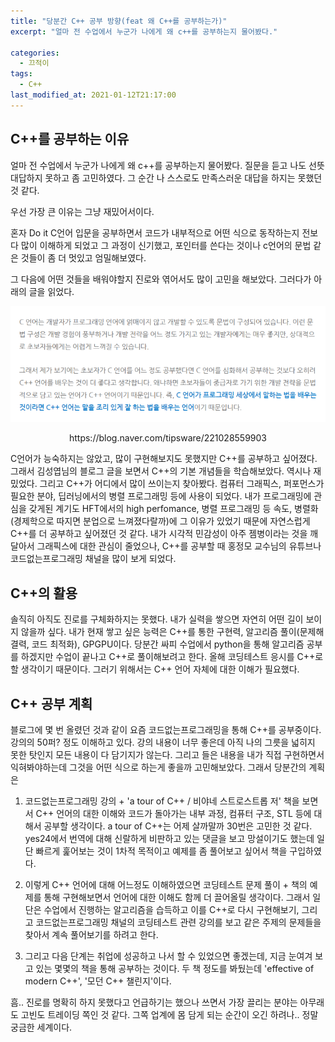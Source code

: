 ```yaml
---
title: "당분간 C++ 공부 방향(feat 왜 C++를 공부하는가)"
excerpt: "얼마 전 수업에서 누군가 나에게 왜 c++를 공부하는지 물어봤다."

categories:
  - 끄적이
tags:
  - C++
last_modified_at: 2021-01-12T21:17:00
---
```


## C++를 공부하는 이유

얼마 전 수업에서 누군가 나에게 왜 c++를 공부하는지 물어봤다. 질문을 듣고 나도 선뜻 대답하지 못하고 좀 고민하였다. 그 순간 나 스스로도 만족스러운 대답을 하지는 못했던 것 같다.

우선 가장 큰 이유는 그냥 재밌어서이다.

혼자 Do it C언어 입문을 공부하면서 코드가 내부적으로 어떤 식으로 동작하는지 전보다 많이 이해하게 되었고 그 과정이 신기했고, 포인터를 쓴다는 것이나 c언어의 문법 같은 것들이 좀 더 멋있고 엄밀해보였다.

그 다음에 어떤 것들을 배워야할지 진로와 엮어서도 많이 고민을 해보았다. 그러다가 아래의 글을 읽었다.

![img](2021-01-17-test_post.assets/image.png)

<center>https://blog.naver.com/tipsware/221028559903</center>

C언어가 능숙하지는 않았고, 많이 구현해보지도 못했지만 C++를 공부하고 싶어졌다. 그래서 김성엽님의 블로그 글을 보면서 C++의 기본 개념들을 학습해보았다. 역시나 재밌었다. 그리고 C++가 어디에서 많이 쓰이는지 찾아봤다. 컴퓨터 그래픽스, 퍼포먼스가 필요한 분야, 딥러닝에서의 병렬 프로그래밍 등에 사용이 되었다. 내가 프로그래밍에 관심을 갖게된 계기도 HFT에서의 high perfomance, 병렬 프로그래밍 등 속도, 병렬화(경제학으로 따지면 분업으로 느껴졌다랄까)에 그 이유가 있었기 때문에 자연스럽게 C++를 더 공부하고 싶어졌던 것 같다. 내가 시각적 민감성이 아주 젬병이라는 것을 깨달아서 그래픽스에 대한 관심이 줄었으나, C++를 공부할 때 홍정모 교수님의 유튜브나 코드없는프로그래밍 채널을 많이 보게 되었다.

## C++의 활용

솔직히 아직도 진로를 구체화하지는 못했다. 내가 실력을 쌓으면 자연히 어떤 길이 보이지 않을까 싶다. 내가 현재 쌓고 싶은 능력은 C++를 통한 구현력, 알고리즘 풀이(문제해결력, 코드 최적화), GPGPU이다. 당분간 싸피 수업에서 python을 통해 알고리즘 공부를 하겠지만 수업이 끝나고 C++로 풀이해보려고 한다. 올해 코딩테스트 응시를 C++로 할 생각이기 때문이다. 그러기 위해서는 C++ 언어 자체에 대한 이해가 필요했다.

## C++ 공부 계획

블로그에 몇 번 올렸던 것과 같이 요즘 코드없는프로그래밍을 통해 C++를 공부중이다. 강의의 50퍼? 정도 이해하고 있다. 강의 내용이 너무 좋은데 아직 나의 그릇을 넓히지 못한 탓인지 모든 내용이 다 담기지가 않는다. 그리고 들은 내용을 내가 직접 구현하면서 익혀봐야하는데 그것을 어떤 식으로 하는게 좋을까 고민해보았다. 그래서 당분간의 계획은

1. 코드없는프로그래밍 강의 + 'a tour of C++ / 비야네 스트로스트롭 저' 책을 보면서 C++ 언어의 대한 이해와 코드가 돌아가는 내부 과정, 컴퓨터 구조, STL 등에 대해서 공부할 생각이다. a tour of C++는 어제 살까말까 30번은 고민한 것 같다. yes24에서 번역에 대해 신랄하게 비판하고 있는 댓글을 보고 망설이기도 했는데 일단 빠르게 훑어보는 것이 1차적 목적이고 예제를 좀 풀어보고 싶어서 책을 구입하였다.

2. 이렇게 C++ 언어에 대해 어느정도 이해하였으면 코딩테스트 문제 풀이 + 책의 예제를 통해 구현해보면서 언어에 대한 이해도 함께 더 끌어올릴 생각이다. 그래서 일단은 수업에서 진행하는 알고리즘을 습득하고 이를 C++로 다시 구현해보기, 그리고 코드없는프로그래밍 채널의 코딩테스트 관련 강의를 보고 같은 주제의 문제들을 찾아서 계속 풀어보기를 하려고 한다.

3. 그리고 다음 단계는 취업에 성공하고 나서 할 수 있었으면 좋겠는데, 지금 눈여겨 보고 있는 몇몇의 책을 통해 공부하는 것이다. 두 책 정도를 봐뒀는데 'effective of modern C++', '모던 C++ 챌린지'이다.

흠.. 진로를 명확히 하지 못했다고 언급하기는 했으나 쓰면서 가장 끌리는 분야는 아무래도 고빈도 트레이딩 쪽인 것 같다. 그쪽 업계에 몸 담게 되는 순간이 오긴 하려나.. 정말 궁금한 세계이다.
